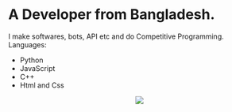 <h1>A Developer from Bangladesh.</h1>

I make softwares, bots, API etc and do Competitive Programming.
Languages:
<ul>
<li>Python</li>
<li>JavaScript</li>
<li>C++</li>
<li>Html and Css</li>


<p align="center">
<img src="https://profile-counter.glitch.me/Nusab19/count.svg">
</p>

